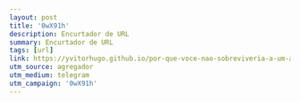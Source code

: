 ```yaml
---
layout: post
title: '0wX91h'
description: Encurtador de URL
summary: Encurtador de URL
tags: [url]
link: https://yvitorhugo.github.io/por-que-voce-nao-sobreviveria-a-um-apocalipse-zumbi
utm_source: agregador
utm_medium: telegram
utm_campaign: '0wX91h'
---
```

